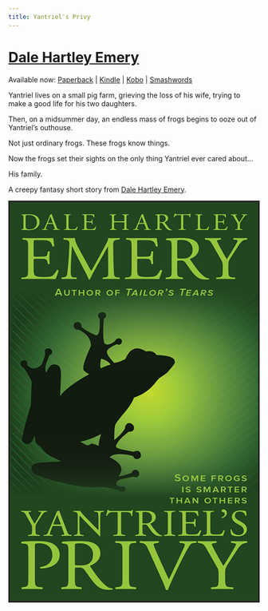 ```yaml
---
title: Yantriel's Privy
---
```


# [Dale Hartley Emery](http://dalehartleyemery.com/)

Available now:
[Paperback](http://www.amazon.com/dp/163261007/?tag=driscollbrookpress-20)
|
[Kindle](http://www.amazon.com/dp/B00K98A46S/?tag=driscollbrookpress-20)
|
[Kobo](http://store.kobobooks.com/en-US/ebook/yantriel-s-privy)
|
[Smashwords](https://www.smashwords.com/books/view/436954)

>
Yantriel lives on a small pig farm, grieving the loss of his wife, trying to make a good life for his two daughters.
>
Then, on a midsummer day, an endless mass of frogs begins to ooze out of Yantriel’s outhouse.
>
Not just ordinary frogs. These frogs know things.
>
Now the frogs set their sights on the only thing Yantriel ever cared about…
>
His family.
>
A creepy fantasy short story from
[Dale Hartley Emery](http://dalehartleyemery.com/).

![Yantriel's Privy](yantriels-privy-cover-web.jpg "Yantriel's Privy")

